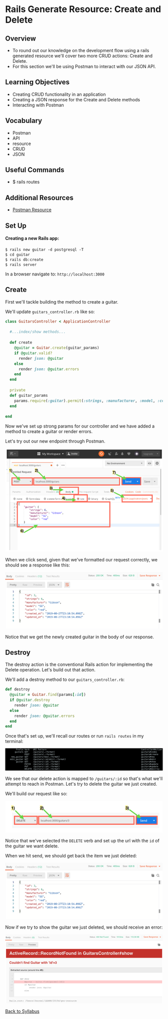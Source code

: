 # Rails Generate Resource: Create and Delete

## Overview
- To round out our knowledge on the development flow using a rails generated resource we'll cover two more CRUD actions: Create and Delete.
- For this section we'll be using Postman to interact with our JSON API.

## Learning Objectives
- Creating CRUD functionality in an application
- Creating a JSON response for the Create and Delete methods
- Interacting with Postman

## Vocabulary
- Postman
- API
- resource
- CRUD
- JSON

## Useful Commands
- $ rails routes

## Additional Resources
- [Postman Resource](./postman.md)

## Set Up

#### Creating a new Rails app:
```
$ rails new guitar -d postgresql -T
$ cd guitar
$ rails db:create
$ rails server
```

In a browser navigate to:
`http://localhost:3000`


## Create

First we'll tackle building the method to create a guitar.

We'll update `guitars_controller.rb` like so:

```ruby
class GuitarsController < ApplicationController

  #...index/show methods...

  def create
    @guitar = Guitar.create(guitar_params)
    if @guitar.valid?
      render json: @guitar
    else
      render json: @guitar.errors
    end
  end

  private
  def guitar_params
    params.require(:guitar).permit(:strings, :manufacturer, :model, :color)
  end

end
```

Now we've set up strong params for our controller and we have added a method to create a guitar or render errors.

Let's try out our new endpoint through Postman.

![Post Request in Postman](./assets/postman-post-send.png)

When we click send, given that we've formatted our request correctly, we should see a response like this:

![Post Response in Postman](./assets/postman-create-json.png)

Notice that we get the newly created guitar in the body of our response.

## Destroy

The destroy action is the conventional Rails action for implementing the Delete operation. Let's build out that action.

We'll add a destroy method to our `guitars_controller.rb`:

```ruby
def destroy
  @guitar = Guitar.find(params[:id])
  if @guitar.destroy
    render json: @guitar
  else
    render json: @guitar.errors
  end
end
```

Once that's set up, we'll recall our routes or run `rails routes` in my terminal:

![Rails routes](./assets/resource-routes.png)

We see that our delete action is mapped to `/guitars/:id` so that's what we'll attempt to reach in Postman. Let's try to delete the guitar we just created.

We'll build our request like so:

![Delete request in Postman](./assets/postman-delete-send.png)

Notice that we've selected the `DELETE` verb and set up the url with the `id` of the guitar we want delete.

When we hit send, we should get back the item we just deleted:

![Deleted Guitar](./assets/postman-create-json.png)

Now if we try to show the guitar we just deleted, we should receive an error:

![Postman 404](./assets/postman-404.png)


[Back to Syllabus](../README.md)
